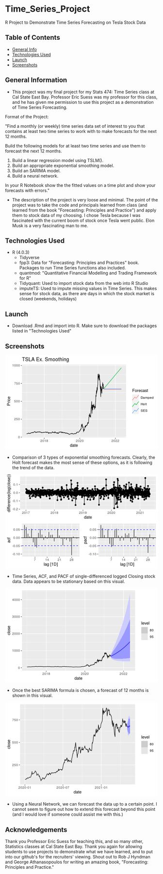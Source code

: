 # Time_Series_Project
R Project to Demonstrate Time Series Forecasting on Tesla Stock Data


## Table of Contents
* [General Info](#general-information)
* [Technologies Used](#technologies-used)
* [Launch](#launch)
* [Screenshots](#screenshots)




## General Information
- This project was my final project for my Stats 474: Time Series class at Cal State East Bay.  Professor Eric Suess was my professor for this class, and he has given me permission to use this project as a demonstration of Time Series Forecasting.

Format of the Project:

"Find a monthly (or weekly) time series data set of interest to you that contains at least two time series to work with to make forecasts for the next 12 months.

Build the following models for at least two time series and use them to forecast the next 12 months.

1. Build a linear regression model using TSLM().
2. Build an appropriate exponential smoothing model.
3. Build an SARIMA model.
4. Build a neural network.

In your R Notebook show the the fitted values on a time plot and show your forecasts with errors."

- The description of the project is very loose and minimal.  The point of the project was to take the code and principals learned from class (and learned from the book "Forecasting: Principles and Practice") and apply them to stock data of my choosing.  I chose Tesla because I was fascinated with the current boom of stock once Tesla went public.  Elon Musk is a very fascinating man to me.


## Technologies Used

- R (4.0.3)
  - Tidyverse
  - fpp3: Data for "Forecasting: Principles and Practices" book.  Packages to run Time Series functions also included.
  - quantmod: "Quantitative Financial Modelling and Trading Framework for R"
  - Tidyquant:  Used to import stock data from the web into R Studio
  - imputeTS: Used to impute missing values in Time Series.  This makes sense for stock data, as there are days in which the stock market is closed (weekends, holidays)

 
## Launch

- Download .Rmd and import into R.  Make sure to download the packages listed in "Technologies Used"


## Screenshots

![Exponential Smoothing](./exponentialsmoothing.png)

- Comparison of 3 types of exponential smoothing forecasts.  Clearly, the Holt forecast makes the most sense of these options, as it is following the trend of the data.

![Single Difference Log](./singledifferencelog.png)

- Time Series, ACF, and PACF of single-differenced logged Closing stock data.  Data appears to be stationary based on this visual.

![SARIMA Forecast](./sarimaforecast.png)

- Once the best SARIMA formula is chosen, a forecast of 12 months is shown in this visual.

![Neural Network Forecast](./neuralnetworkforecast.png)

- Using a Neural Network, we can forecast the data up to a certain point.  I cannot seem to figure out how to extend this forecast beyond this point (and I would love if someone could assist me with this.)


## Acknowledgements

Thank you Professor Eric Suess for teaching this, and so many other, Statistics classes at Cal State East Bay.  Thank you again for allowing students to use projects to demonstrate what we have learned, and to put into our github's for the recruiters' viewing.  Shout out to Rob J Hyndman and George Athanasopoulos for writing an amazing book, "Forecasting: Principles and Practice."




